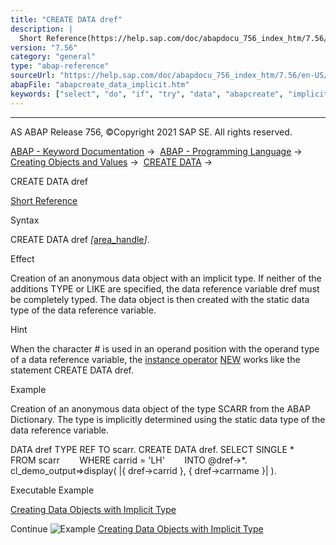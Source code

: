 ```yaml
---
title: "CREATE DATA dref"
description: |
  Short Reference(https://help.sap.com/doc/abapdocu_756_index_htm/7.56/en-US/abapcreate_data_shortref.htm) Syntax CREATE DATA dref area_handle(https://help.sap.com/doc/abapdocu_756_index_htm/7.56/en-US/abapcreate_data_area_handle.htm). Effect Creation of an anonymous data object with an i
version: "7.56"
category: "general"
type: "abap-reference"
sourceUrl: "https://help.sap.com/doc/abapdocu_756_index_htm/7.56/en-US/abapcreate_data_implicit.htm"
abapFile: "abapcreate_data_implicit.htm"
keywords: ["select", "do", "if", "try", "data", "abapcreate", "implicit"]
---
```


* * *

AS ABAP Release 756, ©Copyright 2021 SAP SE. All rights reserved.

[ABAP - Keyword Documentation](https://help.sap.com/doc/abapdocu_756_index_htm/7.56/en-US/abenabap.htm) →  [ABAP - Programming Language](https://help.sap.com/doc/abapdocu_756_index_htm/7.56/en-US/abenabap_reference.htm) →  [Creating Objects and Values](https://help.sap.com/doc/abapdocu_756_index_htm/7.56/en-US/abencreate_objects.htm) →  [CREATE DATA](https://help.sap.com/doc/abapdocu_756_index_htm/7.56/en-US/abapcreate_data.htm) → 

CREATE DATA dref

[Short Reference](https://help.sap.com/doc/abapdocu_756_index_htm/7.56/en-US/abapcreate_data_shortref.htm)

Syntax

CREATE DATA dref *\[*[area\_handle](https://help.sap.com/doc/abapdocu_756_index_htm/7.56/en-US/abapcreate_data_area_handle.htm)*\]*.

Effect

Creation of an anonymous data object with an implicit type. If neither of the additions TYPE or LIKE are specified, the data reference variable dref must be completely typed. The data object is then created with the static data type of the data reference variable.

Hint

When the character # is used in an operand position with the operand type of a data reference variable, the [instance operator](https://help.sap.com/doc/abapdocu_756_index_htm/7.56/en-US/abeninstance_operator_glosry.htm "Glossary Entry") [NEW](https://help.sap.com/doc/abapdocu_756_index_htm/7.56/en-US/abenconstructor_expression_new.htm) works like the statement CREATE DATA dref.

Example

Creation of an anonymous data object of the type SCARR from the ABAP Dictionary. The type is implicitly determined using the static data type of the data reference variable.

DATA dref TYPE REF TO scarr.
CREATE DATA dref.
SELECT SINGLE \*
       FROM scarr
       WHERE carrid = 'LH'
       INTO @dref->\*.
cl\_demo\_output=>display( |{ dref->carrid }, { dref->carrname }| ).

Executable Example

[Creating Data Objects with Implicit Type](https://help.sap.com/doc/abapdocu_756_index_htm/7.56/en-US/abencreate_data_implicit_abexa.htm)

Continue
![Example](exa.gif "Example") [Creating Data Objects with Implicit Type](https://help.sap.com/doc/abapdocu_756_index_htm/7.56/en-US/abencreate_data_implicit_abexa.htm)